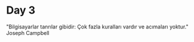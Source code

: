 # Day 3
"Bilgisayarlar tanrılar gibidir: Çok fazla kuralları vardır ve acımaları yoktur." Joseph Campbell
